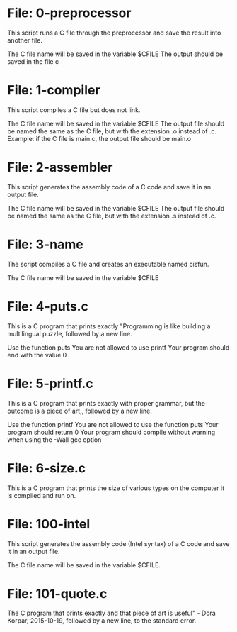 # File: 0-preprocessor
This script runs a C file through the preprocessor and save the result into another file.

The C file name will be saved in the variable $CFILE
The output should be saved in the file c
# File: 1-compiler
This script compiles a C file but does not link.

The C file name will be saved in the variable $CFILE
The output file should be named the same as the C file, but with the extension .o instead of .c.
Example: if the C file is main.c, the output file should be main.o
# File: 2-assembler
This script generates the assembly code of a C code and save it in an output file.

The C file name will be saved in the variable $CFILE
The output file should be named the same as the C file, but with the extension .s instead of .c.
# File: 3-name
The script compiles a C file and creates an executable named cisfun.

The C file name will be saved in the variable $CFILE
# File: 4-puts.c
This is a C program that prints exactly "Programming is like building a multilingual puzzle, followed by a new line.

Use the function puts
You are not allowed to use printf
Your program should end with the value 0
# File: 5-printf.c
This is a C program that prints exactly with proper grammar, but the outcome is a piece of art,, followed by a new line.

Use the function printf
You are not allowed to use the function puts
Your program should return 0
Your program should compile without warning when using the -Wall gcc option
# File: 6-size.c
This is a C program that prints the size of various types on the computer it is compiled and run on.
# File: 100-intel
This script generates the assembly code (Intel syntax) of a C code and save it in an output file.

The C file name will be saved in the variable $CFILE.
# File: 101-quote.c
The C program that prints exactly and that piece of art is useful" - Dora Korpar, 2015-10-19, followed by a new line, to the standard error. 
